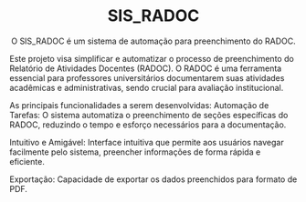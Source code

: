 <h1 align="center"> SIS_RADOC </h1> 
<p align="center"> O SIS_RADOC é um sistema de automação para preenchimento do RADOC. </p> 
Este projeto visa simplificar e automatizar o processo de preenchimento do Relatório de Atividades Docentes (RADOC). O RADOC é uma ferramenta essencial para professores universitários documentarem suas atividades acadêmicas e administrativas, sendo crucial para avaliação institucional.

As principais funcionalidades a serem desenvolvidas:
Automação de Tarefas: O sistema automatiza o preenchimento de seções específicas do RADOC, reduzindo o tempo e esforço necessários para a documentação.

Intuitivo e Amigável: Interface intuitiva que permite aos usuários navegar facilmente pelo sistema, preencher informações de forma rápida e eficiente.

Exportação: Capacidade de exportar os dados preenchidos para formato de PDF.
